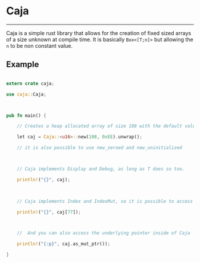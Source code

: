 # Caja

---

Caja is a simple rust library that allows for the creation of fixed sized arrays of a size unknown at compile time. It is basically `Box<[T;n]>` but allowing the `n` to be non constant value.

## Example

~~~ rust

extern crate caja;

use caja::Caja;



pub fn main() {

    // Creates a heap allocated array of size 108 with the default value 0xEE

    let caj = Caja::<u16>::new(108, 0xEE).unwrap();

    // it is also possible to use new_zeroed and new_uninitialized



    // Caja implements Display and Debug, as long as T does so too.

    println!("{}", caj);

    

    // Caja implements Index and IndexMut, so it is possible to access it as any normal array.

    println!("{}", caj[77]);



    //  And you can also access the underlying pointer inside of Caja

    println!("{:p}", caj.as_mut_ptr());

}

~~~












